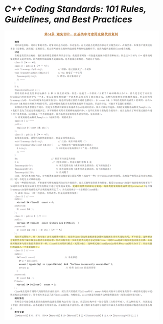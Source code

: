 # *C++ Coding Standards: 101 Rules, Guidelines, and Best Practices*

![Ch15_02_PreventSlicing_VirtualClone.png](../../Images/Chapter15/Ch15_02_PreventSlicing_VirtualClone.png)